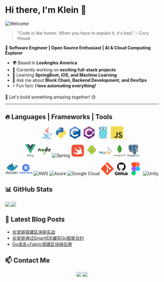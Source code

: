 # Hi there, I'm Klein 👋

![Welcome](https://readme-typing-svg.herokuapp.com?font=Fira+Code&pause=1000&color=36BCF7&center=true&width=435&lines=Welcome+to+my+GitHub!;Passionate+Software+Developer;AI+%7C+Cloud+%7C+Open+Source+Lover)

> "Code is like humor. When you have to explain it, it's bad." – Cory House

🎯 **Software Engineer | Open Source Enthusiast | AI & Cloud Computing Explorer**

- 🌍 Based in **LosAngles America**
- 🔭 Currently working on **exciting full-stack projects**
- 🌱 Learning **SpringBoot, iOS, and Machine Learning**
- 💬 Ask me about **Block Chain, Backend Development, and DevOps**
- ⚡ Fun fact: **I love automating everything!**

🚀 Let's build something amazing together! 😊

---

## 🔥 Languages | Frameworks | Tools

<p align="center">
  <!-- Top Row (Few Items) -->
  <img src="https://raw.githubusercontent.com/devicons/devicon/master/icons/java/java-original.svg" alt="Java" width="42" height="42" />
  <img src="https://raw.githubusercontent.com/devicons/devicon/master/icons/python/python-original.svg" alt="Python" width="42" height="42" />
  <img src="https://raw.githubusercontent.com/devicons/devicon/master/icons/c/c-original.svg" alt="C" width="42" height="42" />
  <img src="https://raw.githubusercontent.com/devicons/devicon/master/icons/csharp/csharp-original.svg" alt="C#" width="42" height="42" />
  <img src="https://raw.githubusercontent.com/devicons/devicon/master/icons/go/go-original.svg" alt="Go" width="42" height="42" />
  <img src="https://raw.githubusercontent.com/devicons/devicon/master/icons/javascript/javascript-original.svg" alt="JavaScript" width="42" height="42" />
</p>

<p align="center">
  <!-- Middle Row (More Items) -->
  <img src="https://raw.githubusercontent.com/devicons/devicon/master/icons/vuejs/vuejs-original-wordmark.svg" alt="Vue.js" width="42" height="42" />
  <img src="https://raw.githubusercontent.com/devicons/devicon/master/icons/nodejs/nodejs-original-wordmark.svg" alt="Node.js" width="42" height="42" />
  <img src="https://www.vectorlogo.zone/logos/springio/springio-icon.svg" alt="Spring" width="42" height="42" />
  <img src="https://raw.githubusercontent.com/devicons/devicon/master/icons/swift/swift-original.svg" alt="Swift" width="42" height="42" />
  <img src="https://raw.githubusercontent.com/devicons/devicon/master/icons/android/android-original-wordmark.svg" alt="Android" width="42" height="42" />
  <img src="https://raw.githubusercontent.com/devicons/devicon/master/icons/mysql/mysql-original-wordmark.svg" alt="MySQL" width="42" height="42" />
  <img src="https://raw.githubusercontent.com/devicons/devicon/master/icons/mongodb/mongodb-original-wordmark.svg" alt="MongoDB" width="42" height="42" />
  <img src="https://raw.githubusercontent.com/devicons/devicon/master/icons/postgresql/postgresql-original-wordmark.svg" alt="PostgreSQL" width="42" height="42" />
</p>

<p align="center">
  <!-- Bottom Row (Most Items) -->

  <img src="https://raw.githubusercontent.com/devicons/devicon/master/icons/docker/docker-original-wordmark.svg" alt="Docker" width="42" height="42" />
  <img src="https://raw.githubusercontent.com/devicons/devicon/master/icons/kubernetes/kubernetes-plain-wordmark.svg" alt="Kubernetes" width="42" height="42" />


  <img src="https://www.vectorlogo.zone/logos/amazon_aws/amazon_aws-icon.svg" alt="AWS" width="42" height="42" />
  <img src="https://www.vectorlogo.zone/logos/microsoft_azure/microsoft_azure-icon.svg" alt="Azure" width="42" height="42" />
  <img src="https://www.vectorlogo.zone/logos/google_cloud/google_cloud-icon.svg" alt="Google Cloud" width="42" height="42" />
  <img src="https://raw.githubusercontent.com/devicons/devicon/master/icons/git/git-original.svg" alt="Git" width="42" height="42" />
  <img src="https://raw.githubusercontent.com/devicons/devicon/master/icons/github/github-original-wordmark.svg" alt="GitHub" width="42" height="42" />
  <img src="https://raw.githubusercontent.com/devicons/devicon/master/icons/figma/figma-original.svg" alt="Figma" width="42" height="42" />
  <img src="https://www.vectorlogo.zone/logos/unity3d/unity3d-icon.svg" alt="Unity" width="42" height="42" />
</p>

## 📊 GitHub Stats

<!-- Most Used Languages -->
<a href="https://github.com/anuraghazra/github-readme-stats">
  <img height=200 align="center" src="https://github-readme-stats.vercel.app/api?username=Klein88" />
</a>
<a href="https://github.com/anuraghazra/convoychat">
  <img height=200 align="center" src="https://github-readme-stats.vercel.app/api/top-langs?username=Klein88&layout=compact&langs_count=8&card_width=320" />
</a>

## 📝 Latest Blog Posts
<!-- BLOG-POST-LIST:START -->
- [长安链搭建区块链实战]([https://medium.com/yourblog](https://blog.csdn.net/Dragon_hopex/article/details/137821983?spm=1001.2014.3001.5501))
- [长安链通过SmartIDE编写Go智能合约]([https://csdn.net/yourblog](https://blog.csdn.net/Dragon_hopex/article/details/141894784?spm=1001.2014.3001.5501))
- [Go语言+Fabric搭建区块链应用]([https://zhihu.com/yourblog](https://blog.csdn.net/Dragon_hopex/article/details/136014183?spm=1001.2014.3001.5501))
<!-- BLOG-POST-LIST:END -->
## 📫 Contact Me

<p align="center">
  <a href="https://github.com/Klein88"><img src="https://img.shields.io/badge/GitHub-000?logo=github&logoColor=white&style=for-the-badge" /></a>
<!--   <a href="https://www.linkedin.com/in/yourname/"><img src="https://img.shields.io/badge/LinkedIn-0077B5?logo=linkedin&logoColor=white&style=for-the-badge" /></a> -->
<!--   <a href="https://twitter.com/yourhandle"><img src="https://img.shields.io/badge/Twitter-1DA1F2?logo=twitter&logoColor=white&style=for-the-badge" /></a> -->
  <a href="mailto:dragonhope777@gmail.com"><img src="https://img.shields.io/badge/Email-D14836?logo=gmail&logoColor=white&style=for-the-badge" /></a>
<!--   <a href="https://yourwebsite.com"><img src="https://img.shields.io/badge/Portfolio-000?style=for-the-badge&logo=vercel&logoColor=white" /></a> -->
</p>

